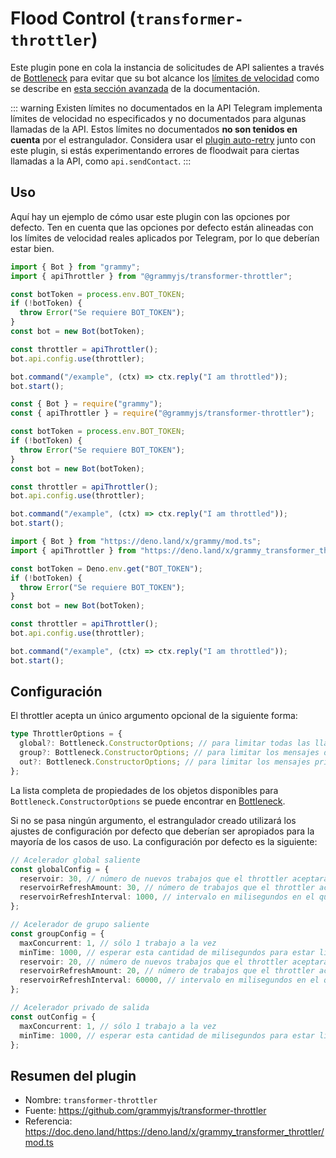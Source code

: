 # Flood Control (`transformer-throttler`)

Este plugin pone en cola la instancia de solicitudes de API salientes a través de [Bottleneck](https://github.com/SGrondin/bottleneck) para evitar que su bot alcance los [límites de velocidad](https://core.telegram.org/bots/faq#my-bot-is-hitting-limits-how-do-i-avoid-this) como se describe en [esta sección avanzada](../advanced/flood.md) de la documentación.

::: warning Existen límites no documentados en la API
Telegram implementa límites de velocidad no especificados y no documentados para algunas llamadas de la API.
Estos límites no documentados **no son tenidos en cuenta** por el estrangulador.
Considera usar el [plugin auto-retry](./auto-retry.md) junto con este plugin, si estás experimentando errores de floodwait para ciertas llamadas a la API, como `api.sendContact`.
:::

## Uso

Aquí hay un ejemplo de cómo usar este plugin con las opciones por defecto.
Ten en cuenta que las opciones por defecto están alineadas con los límites de velocidad reales aplicados por Telegram, por lo que deberían estar bien.

<CodeGroup>
  <CodeGroupItem title="TypeScript" active>

```ts
import { Bot } from "grammy";
import { apiThrottler } from "@grammyjs/transformer-throttler";

const botToken = process.env.BOT_TOKEN;
if (!botToken) {
  throw Error("Se requiere BOT_TOKEN");
}
const bot = new Bot(botToken);

const throttler = apiThrottler();
bot.api.config.use(throttler);

bot.command("/example", (ctx) => ctx.reply("I am throttled"));
bot.start();
```

</CodeGroupItem>
 <CodeGroupItem title="JavaScript">

```js
const { Bot } = require("grammy");
const { apiThrottler } = require("@grammyjs/transformer-throttler");

const botToken = process.env.BOT_TOKEN;
if (!botToken) {
  throw Error("Se requiere BOT_TOKEN");
}
const bot = new Bot(botToken);

const throttler = apiThrottler();
bot.api.config.use(throttler);

bot.command("/example", (ctx) => ctx.reply("I am throttled"));
bot.start();
```

</CodeGroupItem>
 <CodeGroupItem title="Deno">

```ts
import { Bot } from "https://deno.land/x/grammy/mod.ts";
import { apiThrottler } from "https://deno.land/x/grammy_transformer_throttler/mod.ts";

const botToken = Deno.env.get("BOT_TOKEN");
if (!botToken) {
  throw Error("Se requiere BOT_TOKEN");
}
const bot = new Bot(botToken);

const throttler = apiThrottler();
bot.api.config.use(throttler);

bot.command("/example", (ctx) => ctx.reply("I am throttled"));
bot.start();
```

</CodeGroupItem>
</CodeGroup>

## Configuración

El throttler acepta un único argumento opcional de la siguiente forma:

```ts
type ThrottlerOptions = {
  global?: Bottleneck.ConstructorOptions; // para limitar todas las llamadas a la API
  group?: Bottleneck.ConstructorOptions; // para limitar los mensajes de grupo salientes
  out?: Bottleneck.ConstructorOptions; // para limitar los mensajes privados salientes
};
```

La lista completa de propiedades de los objetos disponibles para `Bottleneck.ConstructorOptions` se puede encontrar en [Bottleneck](https://github.com/SGrondin/bottleneck#constructor).

Si no se pasa ningún argumento, el estrangulador creado utilizará los ajustes de configuración por defecto que deberían ser apropiados para la mayoría de los casos de uso.
La configuración por defecto es la siguiente:

```ts
// Acelerador global saliente
const globalConfig = {
  reservoir: 30, // número de nuevos trabajos que el throttler aceptará al inicio
  reservoirRefreshAmount: 30, // número de trabajos que el throttler aceptará después de la actualización
  reservoirRefreshInterval: 1000, // intervalo en milisegundos en el que se refrescará el reservorio
};

// Acelerador de grupo saliente
const groupConfig = {
  maxConcurrent: 1, // sólo 1 trabajo a la vez
  minTime: 1000, // esperar esta cantidad de milisegundos para estar listo, después de un trabajo
  reservoir: 20, // número de nuevos trabajos que el throttler aceptará al inicio
  reservoirRefreshAmount: 20, // número de trabajos que el throttler aceptará después de la actualización
  reservoirRefreshInterval: 60000, // intervalo en milisegundos en el que se refrescará el reservorio
};

// Acelerador privado de salida
const outConfig = {
  maxConcurrent: 1, // sólo 1 trabajo a la vez
  minTime: 1000, // esperar esta cantidad de milisegundos para estar listo, después de un trabajo
};
```

## Resumen del plugin

- Nombre: `transformer-throttler`
- Fuente: <https://github.com/grammyjs/transformer-throttler>
- Referencia: <https://doc.deno.land/https://deno.land/x/grammy_transformer_throttler/mod.ts>
